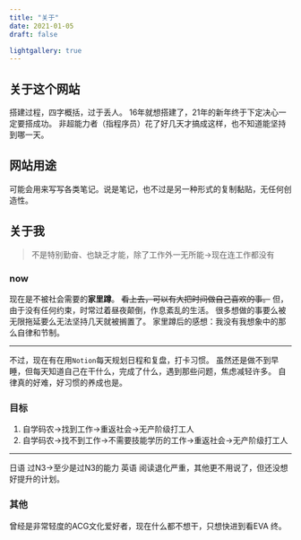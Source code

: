 ```yaml
---
title: "关于"
date: 2021-01-05
draft: false

lightgallery: true
---
```


## 关于这个网站

搭建过程，四字概括，过于丢人。
16年就想搭建了，21年的新年终于下定决心一定要搭成功。
非超能力者（指程序员）花了好几天才搞成这样，也不知道能坚持到哪一天。

## 网站用途

可能会用来写写各类笔记。说是笔记，也不过是另一种形式的复制黏贴，无任何创造性。

## 关于我

> 不是特别勤奋、也缺乏才能，除了工作外一无所能->现在连工作都没有

### now

现在是不被社会需要的**家里蹲**。
~~看上去，可以有大把时间做自己喜欢的事。~~
但，由于没有任何约束，时常过着昼夜颠倒，作息紊乱的生活。
很多想做的事要么被无限拖延要么无法坚持几天就被搁置了。
家里蹲后的感想：我没有我想象中的那么自律和节制。

---

不过，现在有在用`Notion`每天规划日程和复盘，打卡习惯。
虽然还是做不到早睡，但每天知道自己在干什么，完成了什么，遇到那些问题，焦虑减轻许多。
自律真的好难，好习惯的养成也是。

### 目标

1. 自学码农->找到工作->重返社会->无产阶级打工人
2. 自学码农->找不到工作->不需要技能学历的工作->重返社会->无产阶级打工人

---

日语 过N3->至少是过N3的能力
英语 阅读退化严重，其他更不用说了，但还没想好提升的计划。


### 其他

曾经是非常轻度的ACG文化爱好者，现在什么都不想干，只想快进到看EVA 终。






